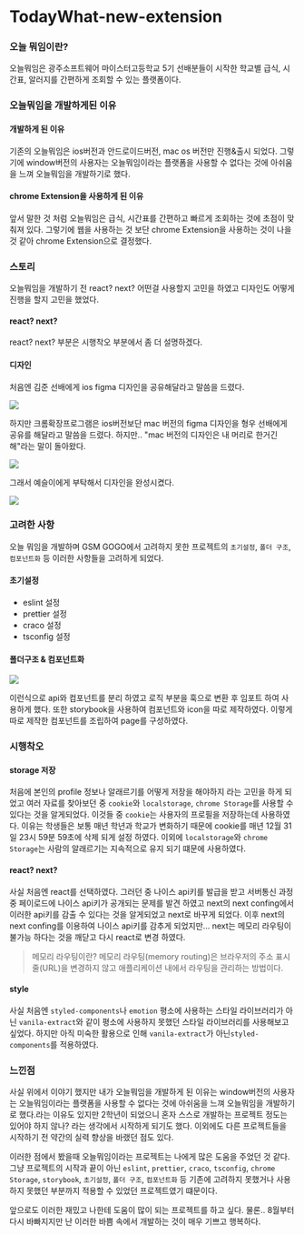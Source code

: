 # TodayWhat-new-extension

### 오늘 뭐임이란?

오늘뭐임은 광주소프트웨어 마이스터고등학교 5기 선배분들이 시작한 학교별 급식, 시간표, 알러지를 간편하게 조회할 수 있는 플랫폼이다.

### 오늘뭐임을 개발하게된 이유

#### 개발하게 된 이유

기존의 오늘뭐임은 ios버전과 안드로이드버전, mac os 버전만 진행&출시 되었다. 그렇기에 window버전의 사용자는 오늘뭐임이라는 플랫폼을 사용할 수 없다는 것에 아쉬움을 느껴 오늘뭐임을 개발하기로 했다.

#### chrome Extension을 사용하게 된 이유

앞서 말한 것 처럼 오늘뭐임은 급식, 시간표를 간편하고 빠르게 조회하는 것에 초점이 맞춰져 있다. 그렇기에 웹을 사용하는 것 보단 chrome Extension을 사용하는 것이 나을 것 같아 chrome Extension으로 결정했다.

### 스토리

오늘뭐임을 개발하기 전 react? next? 어떤걸 사용할지 고민을 하였고 디자인도 어떻게 진행을 할지 고민을 했었다.

#### react? next?

react? next? 부분은 시행착오 부분에서 좀 더 설명하겠다.

#### 디자인

처음엔 김준 선배에게 ios figma 디자인을 공유해달라고 말씀을 드렸다.

![](https://velog.velcdn.com/images/ethen1264/post/049020e6-5567-442f-805d-0c54c7c77eb6/image.png)

하지만 크롬확장프로그램은 ios버전보단 mac 버전의 figma 디자인을 형우 선배에게 공유를 해달라고 말씀을 드렸다. 하지만.. "mac 버전의 디자인은 내 머리로 한거긴해"라는 말이 돌아왔다.

![](https://velog.velcdn.com/images/ethen1264/post/d6a1ffe8-b604-4c86-9f10-f47c824a5f74/image.png)

그래서 예슬이에게 부탁해서 디자인을 완성시켰다.

![](https://velog.velcdn.com/images/ethen1264/post/5c342518-9231-4660-ab59-ccc030a08508/image.png)

### 고려한 사항

오늘 뭐임을 개발하며 GSM GOGO에서 고려하지 못한 프로젝트의 `초기설정`, `폴더 구조`, `컴포넌트화` 등 이러한 사항들을 고려하게 되었다.

#### 초기설정

- eslint 설정
- prettier 설정
- craco 설정
- tsconfig 설정

#### 폴더구조 & 컴포넌트화

![](https://velog.velcdn.com/images/ethen1264/post/02857a6b-f39c-44ba-afb1-6610365d73ea/image.png)

이런식으로 api와 컴포넌트를 분리 하였고 로직 부분을 훅으로 변환 후 임포트 하여 사용하게 했다. 또한 storybook을 사용하여 컴포넌트와 icon을 따로 제작하였다. 이렇게 따로 제작한 컴포넌트를 조립하여 page를 구성하였다.

### 시행착오

#### storage 저장

처음에 본인의 profile 정보나 알래르기를 어떻게 저장을 해야하지 라는 고민을 하게 되었고 여러 자료를 찾아보던 중 `cookie`와 `localstorage`, `chrome Storage`를 사용할 수 있다는 것을 알게되었다. 이것들 중 `cookie`는 사용자의 프로필을 저장하는데 사용하였다. 이유는 학생들은 보통 매년 학년과 학교가 변화하기 때문에 cookie를 매년 12월 31일 23시 59분 59초에 삭제 되게 설정 하였다. 이외에 `localstorage`와 `chrome Storage`는 사람의 알래르기는 지속적으로 유지 되기 떄문에 사용하였다.

#### react? next?

사실 처음엔 react를 선택하였다. 그러던 중 나이스 api키를 발급을 받고 서버통신 과정중 페이로드에 나이스 api키가 공개되는 문제를 발견 하였고 next의 next confing에서 이러한 api키를 감출 수 있다는 것을 알게되었고 next로 바꾸게 되었다. 이후 next의 next confing를 이용하여 나이스 api키를 감추게 되었지만...
next는 메모리 라우팅이 불가능 하다는 것을 깨닫고 다시 react로 변경 하였다.

> 메모리 라우팅이란?
> 메모리 라우팅(memory routing)은 브라우저의 주소 표시줄(URL)을 변경하지 않고 애플리케이션 내에서 라우팅을 관리하는 방법이다.

#### style

사실 처음엔 `styled-components`나 `emotion` 평소에 사용하는 스타일 라이브러리가 아닌 `vanila-extract`와 같이 평소에 사용하지 못했던 스타일 라이브러리를 사용해보고 싶었다. 하지만 아직 미숙한 활용으로 인해 `vanila-extract`가 아닌`styled-components`를 적용하였다.

### 느낀점

사실 위에서 이야기 했지만 내가 오늘뭐임을 개발하게 된 이유는 window버전의 사용자는 오늘뭐임이라는 플랫폼을 사용할 수 없다는 것에 아쉬움을 느껴 오늘뭐임을 개발하기로 했다.라는 이유도 있지만 2학년이 되었으니 혼자 스스로 개발하는 프로젝트 정도는 있어야 하지 않나? 라는 생각에서 시작하게 되기도 했다. 이외에도 다른 프로젝트들을 시작하기 전 약간의 실력 향상을 바랬던 점도 있다.

이러한 점에서 봤을때 오늘뭐임이라는 프로젝트는 나에게 많은 도움을 주었던 것 같다. 그냥 프로젝트의 시작과 끝이 아닌 `eslint`, `prettier`, `craco`, `tsconfig`, `chrome Storage`, `storybook`, `초기설정`, `폴더 구조`, `컴포넌트화` 등 기존에 고려하지 못했거나 사용하지 못했던 부분까지 적용할 수 있었던 프로젝트였기 떄문이다.

앞으로도 이러한 재밌고 나한테 도움이 많이 되는 프로젝트를 하고 싶다. 물론.. 8월부터 다시 바빠지지만 난 이러한 바쁨 속에서 개발하는 것이 매우 기쁘고 행복하다.
